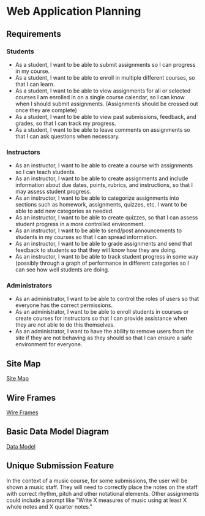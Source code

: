 # Web Application Planning

## Requirements

### Students
* As a student, I want to be able to submit assignments so I can progress in my course.
* As a student, I want to be able to enroll in multiple different courses, so that I can learn.
* As a student, I want to be able to view assignments for all or selected courses I am enrolled in on a single course calendar, so I can know when I should submit assignments. (Assignments should be crossed out once they are complete)
* As a student, I want to be able to view past submissions, feedback, and grades, so that I can track my progress.
* As a student, I want to be able to leave comments on assignments so that I can ask questions when necessary.


### Instructors
* As an instructor, I want to be able to create a course with assignments so I can teach students.
* As an instructor, I want to be able to create assignments and include information about due dates, points, rubrics, and instructions, so that I may assess student progress. 
* As an instructor, I want to be able to  categorize assignments into sections such as homework, assignments, quizzes, etc. I want to be able to add new categories as needed.
* As an instructor, I want to be able to create quizzes, so that I can assess student progress in a more controlled environment.
* As an instructor, I want to be able to send/post announcements to students in my courses so that I can spread information.
* As an instructor, I want to be able to grade assignments and send that feedback to students so that they will know how they are doing.
* As an instructor, I want to be able to track student progress in some way (possibly through a graph of performance in different categories so I can see how well students are doing.

### Administrators
* As an administrator, I want to be able to control the roles of users so that everyone has the correct permissions.
* As an administrator, I want to be able to enroll students in courses or create courses for instructors so that I can provide assistance when they are not able to do this themselves.
* As an administrator, I want to have the ability to remove users from the site if they are not behaving as they should so that I can ensure a safe environment for everyone.

## Site Map
[Site Map](./site_map.pdf)

## Wire Frames
[Wire Frames](./wireframes.pdf)

## Basic Data Model Diagram
[Data Model](./basic_data_model.pdf)


## Unique Submission Feature 
In the context of a music course, for some submissions, the user will be shown a music staff. They will need to correctly place the notes on the staff with correct rhythm, pitch and other notational elements. Other assignments could include a prompt like "Write X measures of music using at least X whole notes and X quarter notes."
